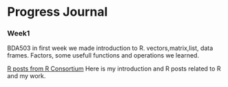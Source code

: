 #  Progress Journal


### Week1
BDA503 in first week we made introduction to R. vectors,matrix,list, data frames. Factors, some usefull functions and operations we learned.  

[R posts from R Consortium](week1/hw.html) Here is my introduction and R posts related to R and my work.
